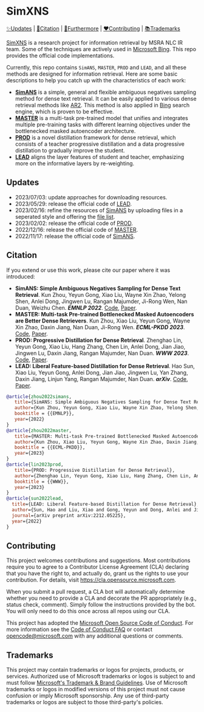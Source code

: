 # SimXNS

[✨Updates](#️Updates) | [📜Citation](#Citation) | [🤘Furthermore](#Furthermore) | [❤️Contributing](#Contributing) | [📚Trademarks](#Trademarks)

[SimXNS](https://aka.ms/simxns) is a research project for information retrieval by MSRA NLC IR team. Some of the techniques are actively used in [Microsoft Bing](https://www.bing.com/). This repo provides the official code implementations.

Currently, this repo contains `SimANS`, `MASTER`, `PROD` and `LEAD`, and all these methods are designed for information retrieval.
Here are some basic descriptions to help you catch up with the characteristics of each work:
- [**SimANS**](https://arxiv.org/abs/2210.11773) is a simple, general and flexible ambiguous negatives sampling method for dense text retrieval. It can be easily applied to various dense retrieval methods like [AR2](https://github.com/microsoft/AR2). This method is also applied in [Bing](https://www.bing.com/) search engine, which is proven to be effective.
- [**MASTER**](https://arxiv.org/abs/2212.07841) is a multi-task pre-trained model that unifies and integrates multiple pre-training tasks with different learning objectives under the bottlenecked masked autoencoder architecture.
- [**PROD**](https://arxiv.org/abs/2209.13335) is a novel distillation framework for dense retrieval, which consists of a teacher progressive distillation and a data progressive distillation to gradually improve the student.
- [**LEAD**](https://arxiv.org/abs/2212.05225) aligns the layer features of student and teacher, emphasizing more on the informative layers by re-weighting.

## Updates

- 2023/07/03: update approaches for downloading resources.
- 2023/05/29: release the official code of [LEAD](https://github.com/microsoft/SimXNS/tree/main/LEAD).
- 2023/02/16: refine the resources of [SimANS](https://github.com/microsoft/SimXNS/tree/main/SimANS) by uploading files in a seperated style and offering the [file list](https://github.com/microsoft/SimXNS/tree/main/SimANS#-how-to-use).
- 2023/02/02: release the official code of [PROD](https://github.com/microsoft/SimXNS/tree/main/PROD).
- 2022/12/16: release the official code of [MASTER](https://github.com/microsoft/SimXNS/tree/main/MASTER).
- 2022/11/17: release the official code of [SimANS](https://github.com/microsoft/SimXNS/tree/main/SimANS).


## Citation
If you extend or use this work, please cite our paper where it was introduced:


- **SimANS: Simple Ambiguous Negatives Sampling for Dense Text Retrieval**. Kun Zhou, Yeyun Gong, Xiao Liu, Wayne Xin Zhao, Yelong Shen, Anlei Dong, Jingwen Lu, Rangan Majumder, Ji-Rong Wen, Nan Duan, Weizhu Chen. ***EMNLP 2022***. [Code](https://github.com/microsoft/SimXNS/tree/main/SimANS), [Paper](https://arxiv.org/abs/2210.11773).
- **MASTER: Multi-task Pre-trained Bottlenecked Masked Autoencoders are Better Dense Retrievers**. Kun Zhou, Xiao Liu, Yeyun Gong, Wayne Xin Zhao, Daxin Jiang, Nan Duan, Ji-Rong Wen. ***ECML-PKDD 2023***. [Code](https://github.com/microsoft/SimXNS/tree/main/MASTER), [Paper](https://arxiv.org/abs/2212.07841).
- **PROD: Progressive Distillation for Dense Retrieval**. Zhenghao Lin, Yeyun Gong, Xiao Liu, Hang Zhang, Chen Lin, Anlei Dong, Jian Jiao, Jingwen Lu, Daxin Jiang, Rangan Majumder, Nan Duan. ***WWW 2023***. [Code](https://github.com/microsoft/SimXNS/tree/main/PROD), [Paper](https://arxiv.org/abs/2209.13335).
- **LEAD: Liberal Feature-based Distillation for Dense Retrieval**. Hao Sun, Xiao Liu, Yeyun Gong, Anlei Dong, Jian Jiao, Jingwen Lu, Yan Zhang, Daxin Jiang, Linjun Yang, Rangan Majumder, Nan Duan. ***arXiv***. [Code](https://github.com/microsoft/SimXNS/tree/main/LEAD), [Paper](https://arxiv.org/abs/2212.05225).


```bibtex
@article{zhou2022simans,
   title={SimANS: Simple Ambiguous Negatives Sampling for Dense Text Retrieval},
   author={Kun Zhou, Yeyun Gong, Xiao Liu, Wayne Xin Zhao, Yelong Shen, Anlei Dong, Jingwen Lu, Rangan Majumder, Ji-Rong Wen, Nan Duan and Weizhu Chen},
   booktitle = {{EMNLP}},
   year={2022}
}
@article{zhou2022master,
   title={MASTER: Multi-task Pre-trained Bottlenecked Masked Autoencoders are Better Dense Retrievers},
   author={Kun Zhou, Xiao Liu, Yeyun Gong, Wayne Xin Zhao, Daxin Jiang, Nan Duan, Ji-Rong Wen},
   booktitle = {{ECML-PKDD}},
   year={2023}
}
@article{lin2023prod,
   title={PROD: Progressive Distillation for Dense Retrieval},
   author={Zhenghao Lin, Yeyun Gong, Xiao Liu, Hang Zhang, Chen Lin, Anlei Dong, Jian Jiao, Jingwen Lu, Daxin Jiang, Rangan Majumder, Nan Duan},
   booktitle = {{WWW}},
   year={2023}
}
@article{sun2022lead,
  title={LEAD: Liberal Feature-based Distillation for Dense Retrieval},
  author={Sun, Hao and Liu, Xiao and Gong, Yeyun and Dong, Anlei and Jiao, Jian and Lu, Jingwen and Zhang, Yan and Jiang, Daxin and Yang, Linjun and Majumder, Rangan and others},
  journal={arXiv preprint arXiv:2212.05225},
  year={2022}
}
```


## Contributing

This project welcomes contributions and suggestions.  Most contributions require you to agree to a
Contributor License Agreement (CLA) declaring that you have the right to, and actually do, grant us
the rights to use your contribution. For details, visit https://cla.opensource.microsoft.com.

When you submit a pull request, a CLA bot will automatically determine whether you need to provide
a CLA and decorate the PR appropriately (e.g., status check, comment). Simply follow the instructions
provided by the bot. You will only need to do this once across all repos using our CLA.

This project has adopted the [Microsoft Open Source Code of Conduct](https://opensource.microsoft.com/codeofconduct/).
For more information see the [Code of Conduct FAQ](https://opensource.microsoft.com/codeofconduct/faq/) or
contact [opencode@microsoft.com](mailto:opencode@microsoft.com) with any additional questions or comments.


## Trademarks

This project may contain trademarks or logos for projects, products, or services. Authorized use of Microsoft 
trademarks or logos is subject to and must follow 
[Microsoft's Trademark & Brand Guidelines](https://www.microsoft.com/en-us/legal/intellectualproperty/trademarks/usage/general).
Use of Microsoft trademarks or logos in modified versions of this project must not cause confusion or imply Microsoft sponsorship.
Any use of third-party trademarks or logos are subject to those third-party's policies.
